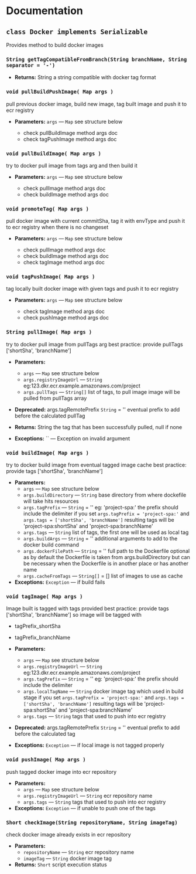 # Documentation

## `class Docker implements Serializable`

Provides method to build docker images

### `String getTagCompatibleFromBranch(String branchName, String separator = '-')`

* **Returns:** String a string compatible with docker tag format

### `void pullBuildPushImage( Map args )`

pull previous docker image, build new image, tag built image and push it to ecr registry

* **Parameters:** `args` — `Map` see structure below

  * check pullBuildImage method args doc
  * check tagPushImage method args doc

### `void pullBuildImage( Map args )`

try to docker pull image from tags arg and then build it

* **Parameters:** `args` — `Map` see structure below

  * check pullImage method args doc
  * check buildImage method args doc

### `void promoteTag( Map args )`

pull docker image with current commitSha, tag it with envType and push it to ecr registry when there is no changeset

* **Parameters:** `args` — `Map` see structure below

  * check pullImage method args doc
  * check buildImage method args doc
  * check tagImage method args doc

### `void tagPushImage( Map args )`

tag locally built docker image with given tags and push it to ecr registry

* **Parameters:** `args` — `Map` see structure below

  * check tagImage method args doc
  * check pushImage method args doc

### `String pullImage( Map args )`

try to docker pull image from pullTags arg best practice: provide pullTags ['shortSha', 'branchName']

* **Parameters:**
  * `args` — `Map` see structure below
  * `args.registryImageUrl` — `String` eg:123.dkr.ecr.example.amazonaws.com/project
  * `args.pullTags` — `String[]` list of tags, to pull image
     image will be pulled from pullTags array
* **Deprecated:** args.tagRemotePrefix `String` = '' eventual prefix to add before the calculated pullTag

* **Returns:** String the tag that has been successfully pulled, null if none
* **Exceptions:** `` — Exception on invalid argument

### `void buildImage( Map args )`

try to docker build image from eventual tagged image cache best practice: provide tags ['shortSha', 'branchName']

* **Parameters:**
  * `args` — `Map` see structure below
  * `args.buildDirectory` — `String` base directory from where dockefile will take hits resources
  * `args.tagPrefix` — `String` = '' eg: 'project-spa:' the prefix should include the delimiter
    if you set `args.tagPrefix = 'project-spa:'` and `args.tags = ['shortSha', 'branchName']`
     resulting tags will be 'project-spa:shortSha' and 'project-spa:branchName'
  * `args.tags` — `String` list of tags, the first one will be used as local tag
  * `args.buildArgs` — `String` = '' additional arguments to add to the docker build command
  * `args.dockerFilePath` — `String` = '' full path to the Dockerfile
    optional as by default the Dockerfile is taken from args.buildDirectory
     but can be necessary when the Dockerfile is in another place or has another name
  * `args.cacheFromTags` — `String[]` = [] list of images to use as cache
* **Exceptions:** `Exception` — if build fails

### `void tagImage( Map args )`

Image built is tagged with tags provided best practice: provide tags ['shortSha', 'branchName'] so image will be tagged with

* tagPrefix_shortSha
* tagPrefix_branchName

* **Parameters:**
  * `args` — `Map` see structure below
  * `args.registryImageUrl` — `String` eg:123.dkr.ecr.example.amazonaws.com/project
  * `args.tagPrefix` — `String` = '' eg: 'project-spa:' the prefix should include the delimiter
  * `args.localTagName` — `String` docker image tag which used in build stage
    if you set `args.tagPrefix = 'project-spa:'` and `args.tags = ['shortSha', 'branchName']`
     resulting tags will be 'project-spa:shortSha' and 'project-spa:branchName'
  * `args.tags` — `String` tags that used to push into ecr registry
* **Deprecated:** args.tagRemotePrefix `String` = '' eventual prefix to add before the calculated tag

* **Exceptions:** `Exception` — if local image is not tagged properly

### `void pushImage( Map args )`

push tagged docker image into ecr repository

* **Parameters:**
  * `args` — `Map` see structure below
  * `args.registryImageUrl` — `String` ecr repository name
  * `args.tags` — `String` tags that used to push into ecr registry
* **Exceptions:** `Exception` — if unable to push one of the tags

### `Short checkImage(String repositoryName, String imageTag)`

check docker image already exists in ecr repository

* **Parameters:**
  * `repositoryName` — `String` ecr repository name
  * `imageTag` — `String` docker image tag
* **Returns:**  `Short` script execution status

